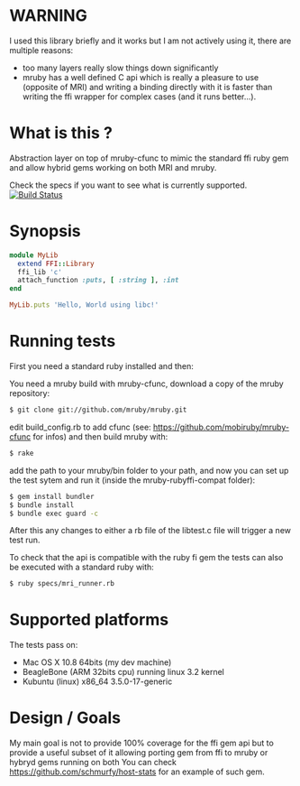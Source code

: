 # WARNING

I used this library briefly and it works but I am not actively using it, there are multiple reasons:
- too many layers really slow things down significantly
- mruby has a well defined C api which is really a pleasure to use (opposite of MRI) and writing a binding directly with it is faster than writing the ffi wrapper for complex cases (and it runs better...).


# What is this ?

Abstraction layer on top of mruby-cfunc to mimic the standard ffi ruby gem and allow hybrid gems working on both MRI and mruby.

Check the specs if you want to see what is currently supported.
[![Build Status](https://api.travis-ci.org/ppibburr/mruby-rubyffi-compat.png)](https://travis-ci.org/ppibburr/mruby-rubyffi-compat)
# Synopsis
```ruby
module MyLib
  extend FFI::Library
  ffi_lib 'c'
  attach_function :puts, [ :string ], :int
end

MyLib.puts 'Hello, World using libc!'
```

# Running tests

First you need a standard ruby installed and then:

You need a mruby build with mruby-cfunc, download a copy of the mruby repository:
```bash
$ git clone git://github.com/mruby/mruby.git
```
edit build_config.rb to add cfunc (see: https://github.com/mobiruby/mruby-cfunc for infos)
and then build mruby with:
```bash
$ rake
```

add the path to your mruby/bin folder to your path, and now you can set up the test sytem
and run it (inside the mruby-rubyffi-compat folder):

```bash
$ gem install bundler
$ bundle install
$ bundle exec guard -c
```

After this any changes to either a rb file of the libtest.c file will trigger a new test run.

To check that the api is compatible with the ruby fi gem the tests can also be
executed with a standard ruby with:

```bash
$ ruby specs/mri_runner.rb
```

# Supported platforms
The tests pass on:
- Mac OS X 10.8 64bits (my dev machine)
- BeagleBone (ARM 32bits cpu) running linux 3.2 kernel
- Kubuntu (linux) x86_64 3.5.0-17-generic

# Design / Goals

My main goal is not to provide 100% coverage for the ffi gem api but to provide a
useful subset of it allowing porting gem from ffi to mruby or hybryd gems running on both
You can check https://github.com/schmurfy/host-stats for an example of such gem.


